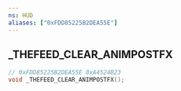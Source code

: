 ```yaml
---
ns: HUD
aliases: ["0xFDD85225B2DEA55E"]
---
```

## _THEFEED_CLEAR_ANIMPOSTFX

```c
// 0xFDD85225B2DEA55E 0xA4524B23
void _THEFEED_CLEAR_ANIMPOSTFX();
```


